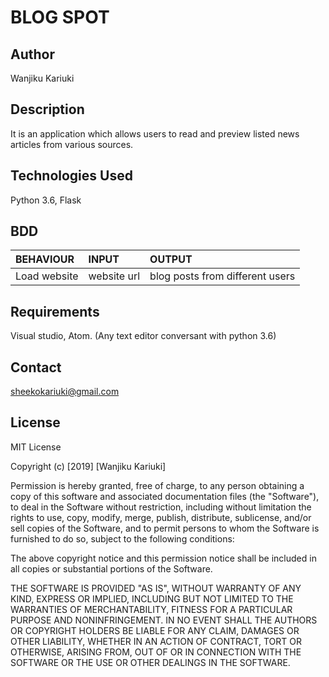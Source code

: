 # BLOG SPOT

## Author

Wanjiku Kariuki

## Description
It is an application which allows users to read and preview listed news articles from various sources.

## Technologies Used

Python 3.6, Flask

## BDD

| BEHAVIOUR    | INPUT   |  OUTPUT |
| :------------- | :------------- | :--------------- |
| Load website | website url | blog posts from different users |



## Requirements

Visual studio, Atom.
(Any text editor conversant with python 3.6)

## Contact

sheekokariuki@gmail.com

## License
 
MIT License

Copyright (c) [2019] [Wanjiku Kariuki]

Permission is hereby granted, free of charge, to any person obtaining a copy
of this software and associated documentation files (the "Software"), to deal
in the Software without restriction, including without limitation the rights
to use, copy, modify, merge, publish, distribute, sublicense, and/or sell
copies of the Software, and to permit persons to whom the Software is
furnished to do so, subject to the following conditions:

The above copyright notice and this permission notice shall be included in all
copies or substantial portions of the Software.

THE SOFTWARE IS PROVIDED "AS IS", WITHOUT WARRANTY OF ANY KIND, EXPRESS OR
IMPLIED, INCLUDING BUT NOT LIMITED TO THE WARRANTIES OF MERCHANTABILITY,
FITNESS FOR A PARTICULAR PURPOSE AND NONINFRINGEMENT. IN NO EVENT SHALL THE
AUTHORS OR COPYRIGHT HOLDERS BE LIABLE FOR ANY CLAIM, DAMAGES OR OTHER
LIABILITY, WHETHER IN AN ACTION OF CONTRACT, TORT OR OTHERWISE, ARISING FROM,
OUT OF OR IN CONNECTION WITH THE SOFTWARE OR THE USE OR OTHER DEALINGS IN THE
SOFTWARE.